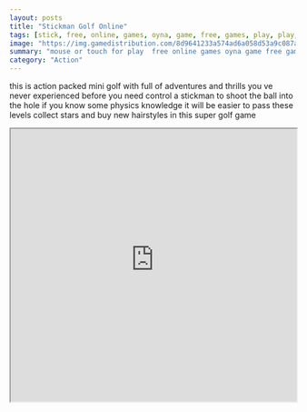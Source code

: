 ```yaml
---
layout: posts
title: "Stickman Golf Online"
tags: [stick, free, online, games, oyna, game, free, games, play, play, games]
image: "https://img.gamedistribution.com/8d9641233a574ad6a058d53a9c087a77-512x384.jpeg"
summary: "mouse or touch for play  free online games oyna game free games play play games"
category: "Action"
---
```


this is action packed mini golf with full of adventures and thrills you ve never experienced before you need control a stickman to shoot the ball into the hole if you know some physics knowledge it will be easier to pass these levels collect stars and buy new hairstyles in this super golf game

<iframe width="100%" height="480px;" src="https://html5.gamedistribution.com/8d9641233a574ad6a058d53a9c087a77/"></iframe>